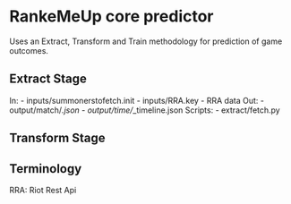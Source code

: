 # RankeMeUp core predictor

Uses an Extract, Transform and Train methodology for prediction of game outcomes.

## Extract Stage

In:      - inputs/summonerstofetch.init
         - inputs/RRA.key
         - RRA data
Out:     - output/match/*.json
         - output/time/*_timeline.json
Scripts: - extract/fetch.py 

## Transform Stage

## Terminology

RRA: Riot Rest Api
